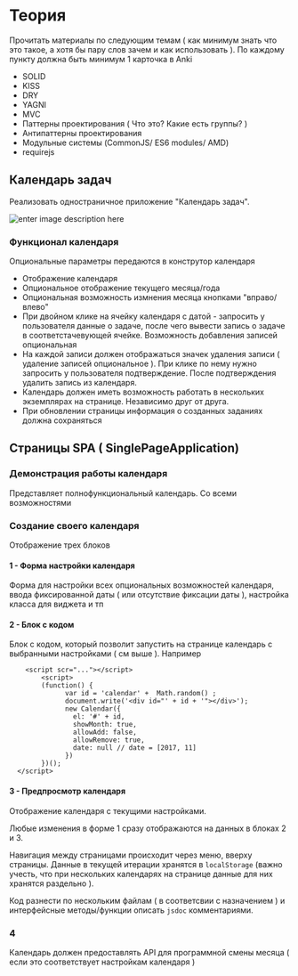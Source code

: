 # Теория

Прочитать материалы по следующим темам ( как минимум знать что это такое, а хотя бы пару слов зачем и как использовать ). По каждому пункту должна быть минимум 1 карточка в Anki

 - SOLID
 - KISS
 - DRY
 - YAGNI
 - MVC
 - Паттерны проектирования ( Что это? Какие есть группы? )
 - Антипаттерны проектирования
 - Модульные системы (CommonJS/ ES6 modules/ AMD)
 - requirejs

## Календарь задач

Реализовать одностраничное приложение "Календарь задач".

![enter image description here](https://github.com/vvscode/js--base-course/blob/e39522cad41dfc6022bee5526fcb26f754c91260/04/ht/calendar-spa.png)

### Функционал календаря

Опциональные параметры передаются в конструтор календаря

 - Отображение календаря
 - Опциональное отображение текущего месяца/года
 - Опциональная возможность измнения месяца кнопками "вправо/влево"
 - При двойном клике на ячейку календаря с датой - запросить у пользователя данные о задаче, после чего вывести запись о задаче в соответстачевующей ячейке. Возможность добавления записей опциональная
 - На каждой записи должен отображаться значек удаления записи ( удаление записей опциональное ). При клике по нему нужно запросить у пользователя подтверждение. После подтверждения удалить запись из календаря.
 - Календарь должен иметь возможность работать в нескольких экземплярах на странице. Независимо друг от друга.
 - При обновлении страницы информация о созданных заданиях должна сохраняться

## Страницы SPA ( SinglePageApplication)

### Демонстрация работы календаря

Представляет полнофункциональный календарь. Со всеми возможностями

### Создание своего календаря

Отображение трех блоков

#### 	1 - Форма настройки календаря
Форма для настройки всех опциональных возможностей календаря, ввода фиксированной даты ( или отсутствие фиксации даты ), настройка класса для виджета и тп

#### 2 - Блок с кодом
Блок с кодом, который позволит запустить на странице календарь с выбранными настройками ( см выше ).  Например
```
    <script scr="..."></script>
		<script>
		(function() {
			  var id = 'calendar' +  Math.random() ;
			  document.write('<div id="' + id + '"></div>');
			  new Calendar({
			    el: '#' + id,
			    showMonth: true,
			    allowAdd: false,
			    allowRemove: true,
			    date: null // date = [2017, 11]
			  })
		})();
  </script>
  ``` 

#### 3 - Предпросмотр календаря
Отображение календаря с текущими настройками.

Любые изменения в форме 1 сразу отображаются на данных в блоках 2 и 3.

Навигация между страницами происходит через меню, вверху страницы. Данные в текущей итерации хранятся в `localStorage` (важно учесть, что при нескольких календарях на странице данные для них хранятся раздельно ). 

Код разнести по нескольким файлам ( в соответсвии с назначением ) и интерфейсные методы/функции описать `jsdoc` комментариями.

### 4

Календарь должен предоставлять API для программной смены месяца ( если это соответствует настройкам календаря )
